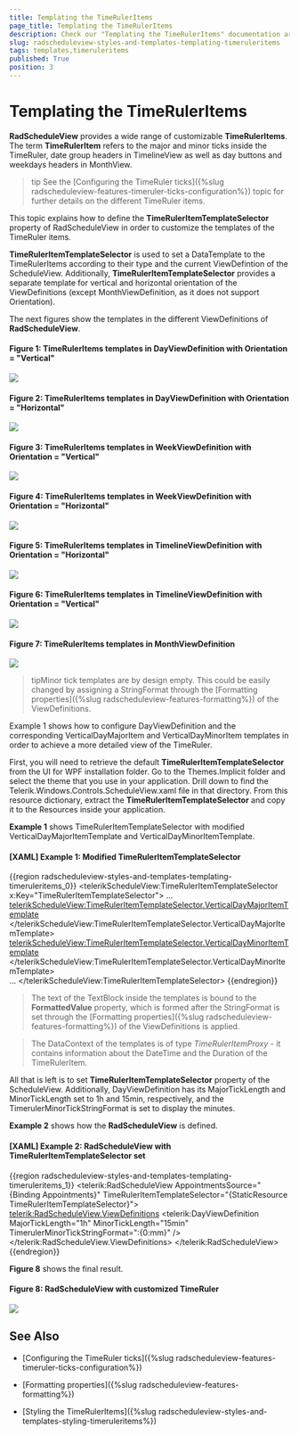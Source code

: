 ```yaml
---
title: Templating the TimeRulerItems
page_title: Templating the TimeRulerItems
description: Check our "Templating the TimeRulerItems" documentation article for the RadScheduleView WPF control.
slug: radscheduleview-styles-and-templates-templating-timeruleritems
tags: templates,timeruleritems
published: True
position: 3
---
```


# Templating the TimeRulerItems

__RadScheduleView__ provides a wide range of customizable __TimeRulerItems__. The term __TimeRulerItem__ refers to the major and minor ticks inside the TimeRuler, date group headers in TimelineView as well as day buttons and weekdays headers in MonthView.

>tip See the [Configuring the TimeRuler ticks]({%slug radscheduleview-features-timeruler-ticks-configuration%}) topic for further details on the different TimeRuler items.

This topic explains how to define the __TimeRulerItemTemplateSelector__ property of RadScheduleView in order to customize the templates of the TimeRuler items.

__TimeRulerItemTemplateSelector__ is used to set a DataTemplate to the TimeRulerItems according to their type and the current ViewDefintion of the ScheduleView. Additionally, __TimeRulerItemTemplateSelector__ provides a separate template for vertical and horizontal orientation of the ViewDefinitions (except MonthViewDefinition, as it does not support Orientation).

The next figures show the templates in the different ViewDefinitions of __RadScheduleView__.

#### __Figure 1: TimeRulerItems templates in DayViewDefinition with Orientation = "Vertical"__

![](images/radscheduleview_templating_timeruleritems_01.png)

#### __Figure 2: TimeRulerItems templates in DayViewDefinition with Orientation = "Horizontal"__

![](images/radscheduleview_templating_timeruleritems_02.png)

#### __Figure 3: TimeRulerItems templates in WeekViewDefinition with Orientation = "Vertical"__

![](images/radscheduleview_templating_timeruleritems_03.png)

#### __Figure 4: TimeRulerItems templates in WeekViewDefinition with Orientation = "Horizontal"__

![](images/radscheduleview_templating_timeruleritems_04.png)

#### __Figure 5: TimeRulerItems templates in TimelineViewDefinition with Orientation = "Horizontal"__

![](images/radscheduleview_templating_timeruleritems_05.png)

#### __Figure 6: TimeRulerItems templates in TimelineViewDefinition with Orientation = "Vertical"__

![](images/radscheduleview_templating_timeruleritems_06.png)

#### __Figure 7: TimeRulerItems templates in MonthViewDefinition__

![](images/radscheduleview_templating_timeruleritems_07.png)

>tipMinor tick templates are by design empty. This could be easily changed by assigning a StringFormat through the [Formatting properties]({%slug radscheduleview-features-formatting%}) of the ViewDefinitions.

Example 1 shows how to configure DayViewDefinition and the corresponding VerticalDayMajorItem and VerticalDayMinorItem templates in order to achieve a more detailed view of the TimeRuler.

First, you will need to retrieve the default __TimeRulerItemTemplateSelector__ from the UI for WPF installation folder. Go to the Themes.Implicit folder and select the theme that you use in your application. Drill down to find the Telerik.Windows.Controls.ScheduleView.xaml file in that directory. From this resource dictionary, extract the __TimeRulerItemTemplateSelector__ and copy it to the Resources inside your application.

__Example 1__ shows TimeRulerItemTemplateSelector with modified VerticalDayMajorItemTemplate and VerticalDayMinorItemTemplate.

#### __[XAML] Example 1: Modified TimeRulerItemTemplateSelector__

{{region radscheduleview-styles-and-templates-templating-timeruleritems_0}}
	<telerikScheduleView:TimeRulerItemTemplateSelector x:Key="TimeRulerItemTemplateSelector">
		...    
		<telerikScheduleView:TimeRulerItemTemplateSelector.VerticalDayMajorItemTemplate>
			<DataTemplate>
				<TextBlock Text="{Binding FormattedValue}" TextAlignment="Right" FontSize="11" MinWidth="50"/>
			</DataTemplate>
		</telerikScheduleView:TimeRulerItemTemplateSelector.VerticalDayMajorItemTemplate>
		<telerikScheduleView:TimeRulerItemTemplateSelector.VerticalDayMinorItemTemplate>
			<DataTemplate>                
				<TextBlock Text="{Binding FormattedValue}" FontSize="10" Foreground="Gray" TextAlignment="Right" MinWidth="50"/>
			</DataTemplate>
		</telerikScheduleView:TimeRulerItemTemplateSelector.VerticalDayMinorItemTemplate>   
		...
	</telerikScheduleView:TimeRulerItemTemplateSelector>
{{endregion}}

>The text of the TextBlock inside the templates is bound to the __FormattedValue__ property, which is formed after the StringFormat is set through the [Formatting properties]({%slug radscheduleview-features-formatting%}) of the ViewDefinitions is applied.

>The DataContext of the templates is of type _TimeRulerItemProxy_ - it contains information about the DateTime and the Duration of the TimeRulerItem.

All that is left is to set __TimeRulerItemTemplateSelector__ property of the ScheduleView. Additionally, DayViewDefinition has its MajorTickLength and MinorTickLength set to 1h and 15min, respectively, and the TimerulerMinorTickStringFormat is set to display the minutes.

__Example 2__ shows how the __RadScheduleView__ is defined.

#### __[XAML] Example 2: RadScheduleView with TimeRulerItemTemplateSelector set__

{{region radscheduleview-styles-and-templates-templating-timeruleritems_1}}
	<telerik:RadScheduleView AppointmentsSource="{Binding Appointments}" 
            TimeRulerItemTemplateSelector="{StaticResource TimeRulerItemTemplateSelector}">
		<telerik:RadScheduleView.ViewDefinitions>
			<telerik:DayViewDefinition MajorTickLength="1h" MinorTickLength="15min" 
									   TimerulerMinorTickStringFormat=":{0:mm}" />            
		</telerik:RadScheduleView.ViewDefinitions>
	</telerik:RadScheduleView>   
{{endregion}}

__Figure 8__ shows the final result.

#### __Figure 8: RadScheduleView with customized TimeRuler__

![](images/radscheduleview_templating_timeruleritems_08.png)

## See Also

 * [Configuring the TimeRuler ticks]({%slug radscheduleview-features-timeruler-ticks-configuration%})

 * [Formatting properties]({%slug radscheduleview-features-formatting%})
 
 * [Styling the TimeRulerItems]({%slug radscheduleview-styles-and-templates-styling-timeruleritems%})
